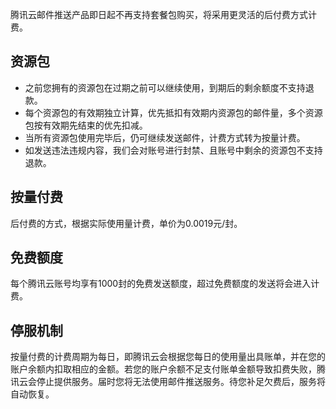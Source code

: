 腾讯云邮件推送产品即日起不再支持套餐包购买，将采用更灵活的后付费方式计费。

## 资源包

- 之前您拥有的资源包在过期之前可以继续使用，到期后的剩余额度不支持退款。
- 每个资源包的有效期独立计算，优先抵扣有效期内资源包的邮件量，多个资源包按有效期先结束的优先扣减。
- 当所有资源包使用完毕后，仍可继续发送邮件，计费方式转为按量计费。
- 如发送违法违规内容，我们会对账号进行封禁、且账号中剩余的资源包不支持退款。


## 按量付费
后付费的方式，根据实际使用量计费，单价为0.0019元/封。
## 免费额度
每个腾讯云账号均享有1000封的免费发送额度，超过免费额度的发送将会进入计费。
## 停服机制
按量付费的计费周期为每日，即腾讯云会根据您每日的使用量出具账单，并在您的账户余额内扣取相应的金额。若您的账户余额不足支付账单金额导致扣费失败，腾讯云会停止提供服务。届时您将无法使用邮件推送服务。待您补足欠费后，服务将自动恢复。

